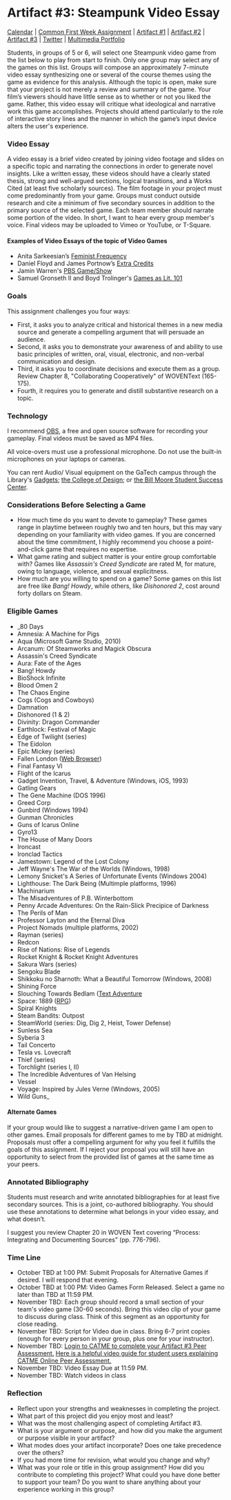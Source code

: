 <h1>Artifact #3: Steampunk Video Essay</h1>

<a href="https://kholterhoff.github.io/F17_ENG_1102/Victorians_In_Cyberspace">Calendar</a>  |  <a href="https://kholterhoff.github.io/F17_ENG_1102/Common_First_Week_Assignment">Common First Week Assignment</a> | <a href="https://kholterhoff.github.io/F17_ENG_1102/Artifact_1">Artifact #1</a> |  <a href="https://kholterhoff.github.io/F17_ENG_1102/Artifact_2">Artifact #2</a> |  <a href="https://kholterhoff.github.io/F17_ENG_1102/Artifact_3">Artifact #3</a> |  <a href="https://kholterhoff.github.io/F17_ENG_1102/Twitter">Twitter</a> | <a href="https://kholterhoff.github.io/F17_ENG_1102/Multimedia_Portfolio">Multimedia Portfolio</a>

Students, in groups of 5 or 6, will select one Steampunk video game from the list below to play from start to finish. Only one group may select any of the games on this list. Groups will compose an approximately 7-minute video essay synthesizing one or several of the course themes using the game as evidence for this analysis. Although the topic is open, make sure that your project is not merely a review and summary of the game. Your film’s viewers should have little sense as to whether or not you liked the game. Rather, this video essay will critique what ideological and narrative work this game accomplishes. Projects should attend particularly to the role of interactive story lines and the manner in which the game’s input device alters the user's experience.
 
 
<h3>Video Essay</h3>
A video essay is a brief video created by joining video footage and slides on a specific topic and narrating the connections in order to generate novel insights. Like a written essay, these videos should have a clearly stated thesis, strong and well-argued sections, logical transitions, and a Works Cited (at least five scholarly sources). The film footage in your project must come predominantly from your game. Groups must conduct outside research and cite a minimum of five secondary sources in addition to the primary source of the selected game. Each team member should narrate some portion of the video. In short, I want to hear every group member's voice. Final videos may be uploaded to Vimeo or YouTube, or T-Square.
 
<h4>Examples of Video Essays of the topic of Video Games</h4>

* Anita Sarkeesian’s <a href="https://feministfrequency.com/">Feminist Frequency</a>
* Daniel Floyd and James Portnow’s <a href="https://www.youtube.com/user/ExtraCreditz">Extra Credits</a>
* Jamin Warren's <a href="https://www.youtube.com/user/pbsgameshow">PBS Game/Show</a>
* Samuel Gronseth II and Boyd Trolinger's <a href="https://www.youtube.com/user/gamesasliterature/featured">Games as Lit. 101</a>

 
<h3>Goals</h3>

This assignment challenges you four ways:

* First, it asks you to analyze critical and historical themes in a new media source and generate a compelling argument that will persuade an audience.
* Second, it asks you to demonstrate your awareness of and ability to use basic principles of written, oral, visual, electronic, and non-verbal communication and design.
* Third, it asks you to coordinate decisions and execute them as a group. Review Chapter 8, "Collaborating Cooperatively" of WOVENText (165-175).
* Fourth, it requires you to generate and distill substantive research on a topic.

 
<h3>Technology</h3>
I recommend <a href="https://obsproject.com/">OBS</a>, a free and open source software for recording your gameplay. Final videos must be saved as MP4 files.

All voice-overs must use a professional microphone. Do not use the built-in microphones on your laptops or cameras.

You can rent Audio/ Visual equipment on the GaTech campus through the Library's <a href="http://libguides.gatech.edu/gadgets">Gadgets</a>; <a href="https://design.gatech.edu/audiovisual-equipment">the College of Design</a>; or <a href="https://www.ssc.gatech.edu/node/38">the Bill Moore Student Success Center</a>.


<h3>Considerations Before Selecting a Game</h3>

* How much time do you want to devote to gameplay? These games range in playtime between roughly two and ten hours, but this may vary depending on your familiarity with video games. If you are concerned about the time commitment, I highly recommend you choose a point-and-click game that requires no expertise.
* What game rating and subject matter is your entire group comfortable with? Games like _Assassin's Creed Syndicate_ are rated M, for mature, owing to language, violence, and sexual explicitness.
* How much are you willing to spend on a game? Some games on this list are free like _Bang! Howdy_, while others, like _Dishonored 2_, cost around forty dollars on Steam.

 
<h3>Eligible Games</h3>

* _80 Days
* Amnesia: A Machine for Pigs
* Aqua (Microsoft Game Studio, 2010)
* Arcanum: Of Steamworks and Magick Obscura
* Assassin's Creed Syndicate
* Aura: Fate of the Ages
* Bang! Howdy
* BioShock Infinite
* Blood Omen 2
* The Chaos Engine
* Cogs (Cogs and Cowboys)
* Damnation
* Dishonored (1 & 2)
* Divinity: Dragon Commander
* Earthlock: Festival of Magic
* Edge of Twilight (series)
* The Eidolon
* Epic Mickey (series)
* Fallen London (<a href="http://fallenlondon.storynexus.com/">Web Browser</a>)
* Final Fantasy VI
* Flight of the Icarus
* Gadget Invention, Travel, & Adventure (Windows, iOS, 1993)
* Gatling Gears
* The Gene Machine (DOS 1996)
* Greed Corp
* Gunbird (Windows 1994)
* Gunman Chronicles
* Guns of Icarus Online
* Gyro13
* The House of Many Doors
* Ironcast
* Ironclad Tactics
* Jamestown: Legend of the Lost Colony
* Jeff Wayne's The War of the Worlds (Windows, 1998)
* Lemony Snicket's A Series of Unfortunate Events (Windows 2004)
* Lighthouse: The Dark Being (Multimple platforms, 1996)
* Machinarium
* The Misadventures of P.B. Winterbottom
* Penny Arcade Adventures: On the Rain-Slick Precipice of Darkness
* The Perils of Man
* Professor Layton and the Eternal Diva
* Project Nomads (multiple platforms, 2002)
* Rayman (series)
* Redcon
* Rise of Nations: Rise of Legends
* Rocket Knight & Rocket Knight Adventures
* Sakura Wars (series)
* Sengoku Blade
* Shikkoku no Sharnoth: What a Beautiful Tomorrow (Windows, 2008)
* Shining Force
* Slouching Towards Bedlam (<a href="http://textadventures.co.uk/games/view/d9nrq5dokkqzr8-ainf9mq/slouching-towards-bedlam">Text Adventure</a>
* Space: 1889 (<a href="http://www.heliograph.com/space1889/">RPG</a>)
* Spiral Knights
* Steam Bandits: Outpost
* SteamWorld (series: Dig, Dig 2, Heist, Tower Defense)
* Sunless Sea
* Syberia 3
* Tail Concerto
* Tesla vs. Lovecraft
* Thief (series)
* Torchlight (series I, II)
* The Incredible Adventures of Van Helsing
* Vessel
* Voyage: Inspired by Jules Verne (Windows, 2005)
* Wild Guns_


<h4>Alternate Games</h4>
If your group would like to suggest a narrative-driven game I am open to other games. Email proposals for different games to me by TBD at midnight. Proposals must offer a compelling argument for why you feel it fulfills the goals of this assignment. If I reject your proposal you will still have an opportunity to select from the provided list of games at the same time as your peers.


<h3>Annotated Bibliography</h3>

Students must research and write annotated bibliographies for at least five secondary sources. This is a joint, co-authored bibliography. You should use these annotations to determine what belongs in your video essay, and what doesn’t.

I suggest you review Chapter 20 in WOVEN Text covering “Process: Integrating and Documenting Sources” (pp. 776-796).

 
<h3>Time Line</h3>

* October TBD at 1:00 PM: Submit Proposals for Alternative Games if desired. I will respond that evening.
* October TBD at 1:00 PM: Video Games Form Released. Select a game no later than TBD at 11:59 PM.
* November TBD: Each group should record a small section of your team's video game (30-60 seconds). Bring this video clip of your game to discuss during class. Think of this segment as an opportunity for close reading.
* November TBD: Script for Video due in class. Bring 6-7 print copies (enough for every person in your group, plus one for your instructor).
* November TBD: <a href="http://info.catme.org/">Login to CATME to complete your  Artifact #3 Peer Assessment.</a> <a href="https://www.youtube.com/watch?v=mLTBtksrTFY">Here is a helpful video guide for student users  explaining CATME Online Peer Assessment.</a>
* November TBD: Video Essay Due at 11:59 PM.
* November TBD: Watch videos in class


<h3>Reflection</h3>

* Reflect upon your strengths and weaknesses in completing the project.
* What part of this project did you enjoy most and least?
* What was the most challenging aspect of completing Artifact #3.
* What is your argument or purpose, and how did you make the argument or purpose visible in your artifact?
* What modes does your artifact incorporate? Does one take precedence over the others?
* If you had more time for revision, what would you change and why?
* What was your role or title in this group assignment? How did you contribute to completing this project? What could you have done better to support your team? Do you want to share anything about your experience working in this group?
